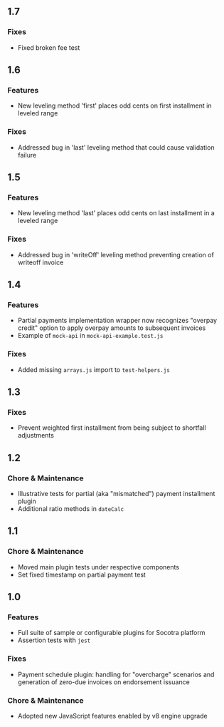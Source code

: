 ## 1.7
### Fixes
* Fixed broken fee test

## 1.6
### Features
* New leveling method 'first' places odd cents on first installment in leveled range

### Fixes
* Addressed bug in 'last' leveling method that could cause validation failure

## 1.5

### Features
* New leveling method 'last' places odd cents on last installment in a leveled range

### Fixes
* Addressed bug in 'writeOff' leveling method preventing creation of writeoff invoice

## 1.4

### Features
* Partial payments implementation wrapper now recognizes "overpay credit" option to apply overpay amounts to subsequent invoices
* Example of `mock-api` in `mock-api-example.test.js`

### Fixes
* Added missing `arrays.js` import to `test-helpers.js`

## 1.3

### Fixes
* Prevent weighted first installment from being subject to shortfall adjustments

## 1.2

### Chore & Maintenance
* Illustrative tests for partial (aka "mismatched") payment installment plugin
* Additional ratio methods in `dateCalc`

## 1.1

### Chore & Maintenance
* Moved main plugin tests under respective components
* Set fixed timestamp on partial payment test

## 1.0

### Features
* Full suite of sample or configurable plugins for Socotra platform
* Assertion tests with `jest`

### Fixes
* Payment schedule plugin: handling for "overcharge" scenarios and generation of zero-due invoices on endorsement issuance

### Chore & Maintenance
* Adopted new JavaScript features enabled by v8 engine upgrade
